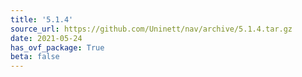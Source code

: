 ```yaml
---
title: '5.1.4'
source_url: https://github.com/Uninett/nav/archive/5.1.4.tar.gz
date: 2021-05-24
has_ovf_package: True
beta: false
---
```

